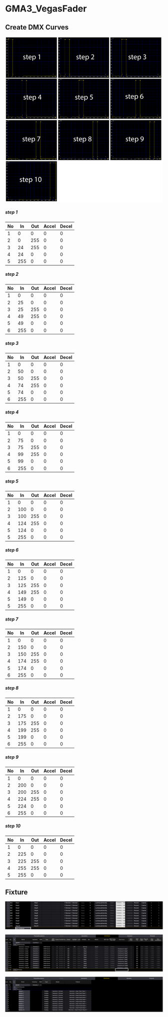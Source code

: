 # GMA3_VegasFader

## Create DMX Curves

![DimmerCurves](https://github.com/imhofroger/GMA3_VegasFader/blob/5dc2be283a9e4f42687205e15d822f256913bb64/DimmerCurves.png)

##### step 1
| No  | In | Out | Accel | Decel |
| --- | --- | --- | --- | --- |
| 1 | 0 | 0 | 0 | 0 |
| 2 | 0 | 255 | 0 | 0 |
| 3 | 24 | 255 | 0 | 0 |
| 4 | 24 | 0 | 0 | 0 |
| 5 | 255 | 0 | 0 | 0 | 

##### step 2
| No  | In | Out | Accel | Decel |
| --- | --- | --- | --- | --- |
| 1 | 0 | 0 | 0 | 0 |
| 2 | 25 | 0 | 0 | 0 |
| 3 | 25 | 255 | 0 | 0 |
| 4 | 49 | 255 | 0 | 0 |
| 5 | 49 | 0 | 0 | 0 |
| 6 | 255 | 0 | 0 | 0 |

##### step 3
| No  | In | Out | Accel | Decel |
| --- | --- | --- | --- | --- |
| 1 | 0 | 0 | 0 | 0 |
| 2 | 50 | 0 | 0 | 0 |
| 3 | 50 | 255 | 0 | 0 |
| 4 | 74 | 255 | 0 | 0 |
| 5 | 74 | 0 | 0 | 0 |
| 6 | 255 | 0 | 0 | 0 |

##### step 4
| No  | In | Out | Accel | Decel |
| --- | --- | --- | --- | --- |
| 1 | 0 | 0 | 0 | 0 |
| 2 | 75 | 0 | 0 | 0 |
| 3 | 75 | 255 | 0 | 0 |
| 4 | 99 | 255 | 0 | 0 |
| 5 | 99 | 0 | 0 | 0 |
| 6 | 255 | 0 | 0 | 0 |

##### step 5
| No  | In | Out | Accel | Decel |
| --- | --- | --- | --- | --- |
| 1 | 0 | 0 | 0 | 0 |
| 2 | 100 | 0 | 0 | 0 |
| 3 | 100 | 255 | 0 | 0 |
| 4 | 124 | 255 | 0 | 0 |
| 5 | 124 | 0 | 0 | 0 |
| 5 | 255 | 0 | 0 | 0 |

##### step 6
| No  | In | Out | Accel | Decel |
| --- | --- | --- | --- | --- |
| 1 | 0 | 0 | 0 | 0 |
| 2 | 125 | 0 | 0 | 0 |
| 3 | 125 | 255 | 0 | 0 |
| 4 | 149 | 255 | 0 | 0 |
| 5 | 149 | 0 | 0 | 0 |
| 5 | 255 | 0 | 0 | 0 |

##### step 7
| No  | In | Out | Accel | Decel |
| --- | --- | --- | --- | --- |
| 1 | 0 | 0 | 0 | 0 |
| 2 | 150 | 0 | 0 | 0 |
| 3 | 150 | 255 | 0 | 0 |
| 4 | 174 | 255 | 0 | 0 |
| 5 | 174 | 0 | 0 | 0 |
| 6 | 255 | 0 | 0 | 0 |

##### step 8
| No  | In | Out | Accel | Decel |
| --- | --- | --- | --- | --- |
| 1 | 0 | 0 | 0 | 0 |
| 2 | 175 | 0 | 0 | 0 |
| 3 | 175 | 255 | 0 | 0 |
| 4 | 199 | 255 | 0 | 0 |
| 5 | 199 | 0 | 0 | 0 |
| 6 | 255 | 0 | 0 | 0 |

##### step 9
| No  | In | Out | Accel | Decel |
| --- | --- | --- | --- | --- |
| 1 | 0 | 0 | 0 | 0 |
| 2 | 200 | 0 | 0 | 0 |
| 3 | 200 | 255 | 0 | 0 |
| 4 | 224 | 255 | 0 | 0 |
| 5 | 224 | 0 | 0 | 0 |
| 6 | 255 | 0 | 0 | 0 |

##### step 10
| No  | In | Out | Accel | Decel |
| --- | --- | --- | --- | --- |
| 1 | 0 | 0 | 0 | 0 |
| 2 | 225 | 0 | 0 | 0 |
| 3 | 225 | 255 | 0 | 0 |
| 4 | 255 | 255 | 0 | 0 |
| 5 | 255 | 0 | 0 | 0 |

## Fixture

![Fixture Attributes](https://github.com/imhofroger/GMA3_VegasFader/blob/698c51c117b84e54c5ade72910d78def11bdd0fe/FixtureAttributes.png)

![Fixture Channel](https://github.com/imhofroger/GMA3_VegasFader/blob/698c51c117b84e54c5ade72910d78def11bdd0fe/Fixture1.png)

![Fixture Relations](https://github.com/imhofroger/GMA3_VegasFader/blob/698c51c117b84e54c5ade72910d78def11bdd0fe/Fixture2.png)
